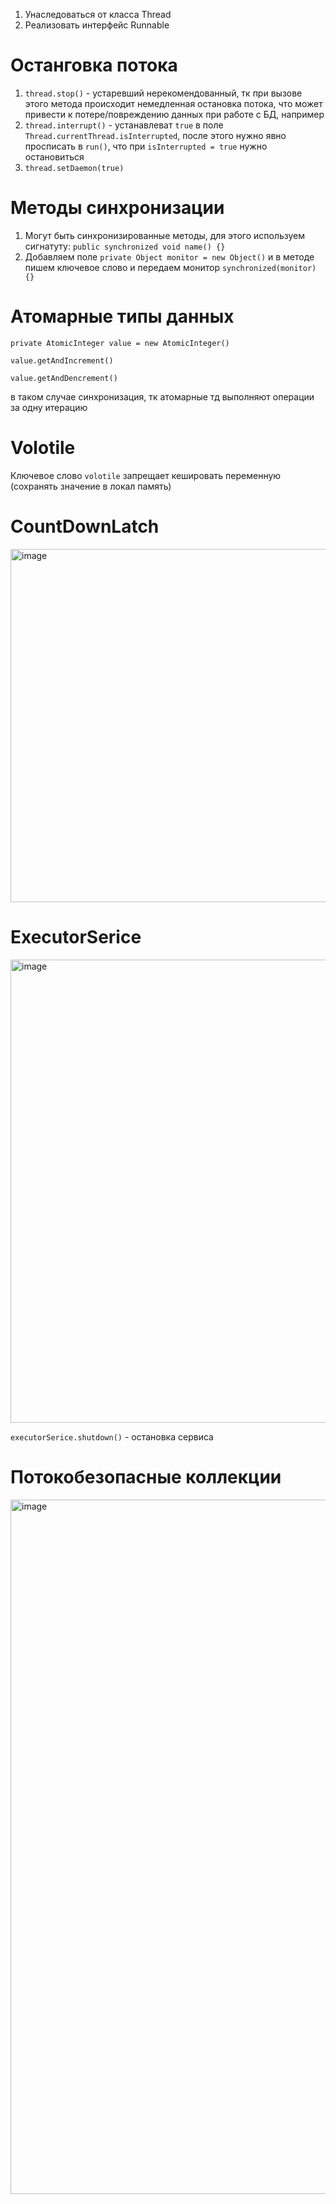 
1) Унаследоваться от класса Thread
2) Реализовать интерфейс Runnable

# Останговка потока 

1) `thread.stop()` - устаревший нерекомендованный, тк при вызове этого метода происходит немедленная остановка потока, что может привести к потере/повреждению данных при работе с БД, например
2) `thread.interrupt()` - устанавлеват `true` в поле `Thread.currentThread.isInterrupted`, после этого нужно явно просписать в `run()`, что при `isInterrupted = true` нужно остановиться
3) `thread.setDaemon(true)`

# Методы синхронизации 

1) Могут быть синхронизированные методы, для этого используем сигнатуту: `public synchronized void name() {}`
2) Добавляем поле `private Object monitor = new Object()` и в методе пишем ключевое слово и передаем монитор `synchronized(monitor) {}`

# Атомарные типы данных 

`private AtomicInteger value = new AtomicInteger()`

`value.getAndIncrement()`

`value.getAndDencrement()`

в таком случае синхронизация, тк атомарные тд выполняют операции за одну итерацию 

# Volotile

Ключевое слово `volotile` запрещает кешировать переменную (сохранять значение в локал память)

# CountDownLatch

<img width="565" alt="image" src="https://github.com/user-attachments/assets/71f07b3f-e935-44aa-a086-ae4ed2eb7bdb" />

# ExecutorSerice

<img width="741" alt="image" src="https://github.com/user-attachments/assets/bbcb7008-b131-447e-bad5-d196ca32090a" />

`executorSerice.shutdown()` - остановка сервиса

# Потокобезопасные коллекции 

<img width="1111" alt="image" src="https://github.com/user-attachments/assets/24ff6e8c-c95e-4b16-b4ae-d760c3a8a161" />

